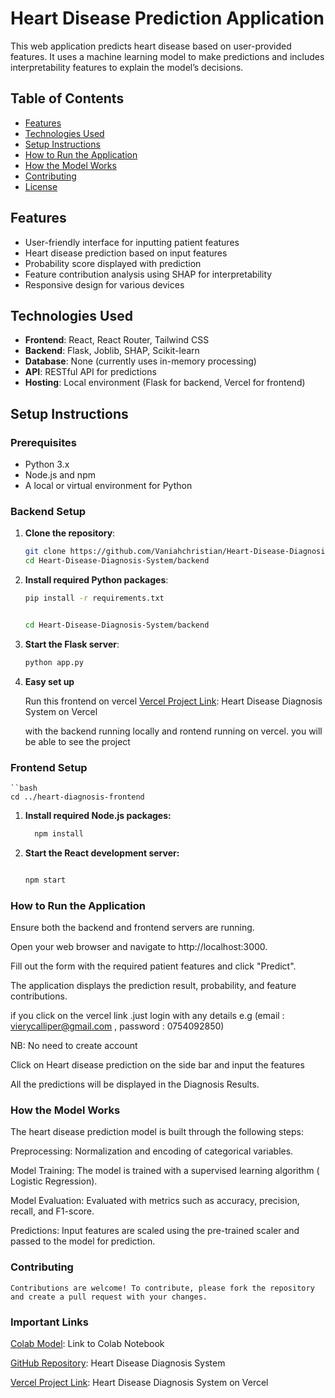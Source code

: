 # Heart Disease Prediction Application

This web application predicts heart disease based on user-provided features. It uses a machine learning model to make predictions and includes interpretability features to explain the model’s decisions.

## Table of Contents

- [Features](#features)
- [Technologies Used](#technologies-used)
- [Setup Instructions](#setup-instructions)
- [How to Run the Application](#how-to-run-the-application)
- [How the Model Works](#how-the-model-works)
- [Contributing](#contributing)
- [License](#license)

## Features

- User-friendly interface for inputting patient features
- Heart disease prediction based on input features
- Probability score displayed with prediction
- Feature contribution analysis using SHAP for interpretability
- Responsive design for various devices

## Technologies Used

- **Frontend**: React, React Router, Tailwind CSS
- **Backend**: Flask, Joblib, SHAP, Scikit-learn
- **Database**: None (currently uses in-memory processing)
- **API**: RESTful API for predictions
- **Hosting**: Local environment (Flask for backend, Vercel for frontend)

## Setup Instructions




### Prerequisites

- Python 3.x
- Node.js and npm
- A local or virtual environment for Python

### Backend Setup

1. **Clone the repository**:

   ```bash
   git clone https://github.com/Vaniahchristian/Heart-Disease-Diagnosis-System.git
   cd Heart-Disease-Diagnosis-System/backend

2. **Install required Python packages**:
    ```bash
    pip install -r requirements.txt


    cd Heart-Disease-Diagnosis-System/backend

3. **Start the Flask server**:
   ```bash
   python app.py


4. **Easy set up**
    

    Run this frontend on vercel
    [Vercel Project Link](https://heart-disease-diagnosis-system-1.vercel.app): Heart Disease Diagnosis System on Vercel

    with the backend running locally and rontend running on vercel. you will be able to  see the project



### **Frontend Setup**

    ``bash
    cd ../heart-diagnosis-frontend


1. **Install required Node.js packages:**

   ```bash
     npm install
2. **Start the React development server:**
   ```bash

   npm start


### **How to Run the Application**

  Ensure both the backend and frontend servers are running.

  Open your web browser and navigate to http://localhost:3000.

  Fill out the form with the required patient features and click "Predict".

  The application displays the prediction result, probability, and feature contributions.

  if you click on the vercel link .just login with any details e.g (email : vierycalliper@gmail.com , password : 0754092850)

  NB: No need to create account

   Click on Heart disease prediction on the side bar and input the features
   
   All the predictions will be displayed in the Diagnosis Results.
   

 ### **How the Model Works**
   The heart disease prediction model is built through the following steps:

   Preprocessing: Normalization and encoding of categorical variables.

   Model Training: The model is trained with a supervised learning algorithm ( Logistic Regression).

   Model Evaluation: Evaluated with metrics such as accuracy, precision, recall, and F1-score.

   Predictions: Input features are scaled using the pre-trained scaler and passed to the model for prediction.


### **Contributing**
    Contributions are welcome! To contribute, please fork the repository and create a pull request with your changes.

### **Important Links**
   [Colab Model](https://colab.research.google.com/drive/19gvQ4v1JO2boiuvkoJG_A45YW1jU31dh?usp=sharing): Link to Colab Notebook

   [GitHub Repository](https://github.com/Vaniahchristian/Heart-Disease-Diagnosis-System): Heart Disease Diagnosis System

   [Vercel Project Link](https://heart-disease-diagnosis-system-1.vercel.app): Heart Disease Diagnosis System on Vercel
   